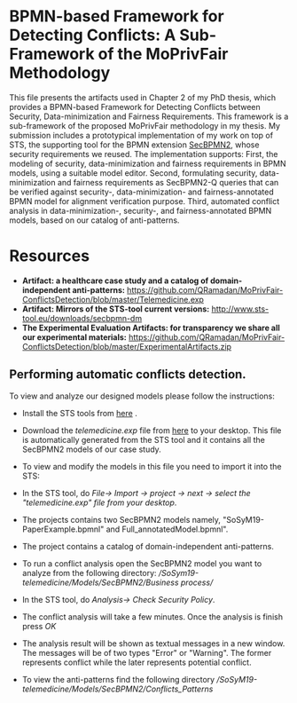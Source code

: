 # BPMN-based Framework for Detecting Conflicts: A Sub-Framework of the MoPrivFair Methodology

This file presents the artifacts used in Chapter 2 of my PhD thesis, which provides a BPMN-based Framework for Detecting Conflicts between Security, Data-minimization and Fairness Requirements. This framework is a sub-framework of the proposed MoPrivFair methodology in my thesis. My submission includes
a prototypical implementation of my work on top of STS, the supporting
tool for the BPMN extension [SecBPMN2](http://www.secbpmn.disi.unitn.it/), whose security requirements
we reused. The implementation supports: First,
the modeling of security, data-minimization and fairness requirements in BPMN models, using
a suitable model editor. Second, formulating security, data-minimization and fairness requirements as SecBPMN2-Q queries 
that can be verified against security-, data-minimization- and fairness-annotated BPMN model for alignment verification purpose.
Third, automated conflict analysis in data-minimization-, security-, and fairness-annotated BPMN models, 
based on our catalog of anti-patterns.

# Resources

* **Artifact: a healthcare case study and a catalog of domain-independent anti-patterns:** https://github.com/QRamadan/MoPrivFair-ConflictsDetection/blob/master/Telemedicine.exp
* **Artifact: Mirrors of the STS-tool current versions:** http://www.sts-tool.eu/downloads/secbpmn-dm
* **The Experimental Evaluation Artifacts: for transparency we share all our experimental materials:** https://github.com/QRamadan/MoPrivFair-ConflictsDetection/blob/master/ExperimentalArtifacts.zip

## Performing automatic conflicts detection. 
To view and analyze our designed models please follow the instructions:
* Install the STS tools from [here](http://www.sts-tool.eu/downloads/secbpmn-dm) .
* Download the *telemedicine.exp* file from [here](https://github.com/QRamadan/MoPrivFair-ConflictsDetection/blob/master/Telemedicine.exp) to your desktop. This file is automatically generated from the STS tool and it contains all the SecBPMN2 models of our case study.

* To view and modify the models in this file you need to import it into the STS:
 * In the STS tool, do *File→ Import → project → next → select the "telemedicine.exp" file from your desktop*. 
 * The projects contains two SecBPMN2 models namely, "SoSyM19-PaperExample.bpmnl" and Full_annotatedModel.bpmnl". 
 * The project contains a catalog of domain-independent anti-patterns.
 * To run a conflict analysis open the SecBPMN2 model you want to analyze from the following directory: */SoSym19-telemedicine/Models/SecBPMN2/Business process/*
 * In the STS tool, do *Analysis→ Check Security Policy*. 
 * The conflict  analysis will take a few minutes. Once the analysis is finish press *OK*
 * The analysis result will be shown as textual messages in a new window. The messages will be of two types "Error" or "Warning". The former represents  conflict while the later represents potential conflict.
 * To view the anti-patterns find the following directory */SoSyM19-telemedicine/Models/SecBPMN2/Conflicts_Patterns*

